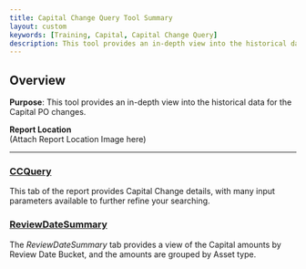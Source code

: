 ```yaml
---
title: Capital Change Query Tool Summary
layout: custom
keywords: [Training, Capital, Capital Change Query]
description: This tool provides an in-depth view into the historical data for the Capital PO changes.
---
```


## Overview

**Purpose**:  This tool provides an in-depth view into the historical data for the Capital PO changes.

**Report Location**<br>
(Attach Report Location Image here)

___
### [CCQuery](/bApps/InterjectTraining/WIP/CCQuery_WIP.html)

This tab of the report provides Capital Change details, with many input parameters available to further refine your searching.

### [ReviewDateSummary](/bApps/InterjectTraining/WIP/ReviewDateSummary_WIP.html)

The *ReviewDateSummary* tab provides a view of the Capital amounts by Review Date Bucket, and the amounts are grouped by Asset type.
